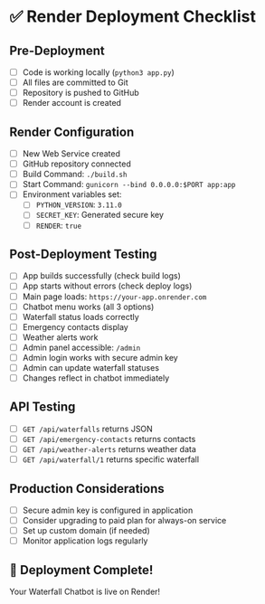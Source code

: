 # ✅ Render Deployment Checklist

## Pre-Deployment
- [ ] Code is working locally (`python3 app.py`)
- [ ] All files are committed to Git
- [ ] Repository is pushed to GitHub
- [ ] Render account is created

## Render Configuration
- [ ] New Web Service created
- [ ] GitHub repository connected
- [ ] Build Command: `./build.sh`
- [ ] Start Command: `gunicorn --bind 0.0.0.0:$PORT app:app`
- [ ] Environment variables set:
  - [ ] `PYTHON_VERSION`: `3.11.0`
  - [ ] `SECRET_KEY`: Generated secure key
  - [ ] `RENDER`: `true`

## Post-Deployment Testing
- [ ] App builds successfully (check build logs)
- [ ] App starts without errors (check deploy logs)
- [ ] Main page loads: `https://your-app.onrender.com`
- [ ] Chatbot menu works (all 3 options)
- [ ] Waterfall status loads correctly
- [ ] Emergency contacts display
- [ ] Weather alerts work
- [ ] Admin panel accessible: `/admin`
- [ ] Admin login works with secure admin key
- [ ] Admin can update waterfall statuses
- [ ] Changes reflect in chatbot immediately

## API Testing
- [ ] `GET /api/waterfalls` returns JSON
- [ ] `GET /api/emergency-contacts` returns contacts
- [ ] `GET /api/weather-alerts` returns weather data
- [ ] `GET /api/waterfall/1` returns specific waterfall

## Production Considerations
- [ ] Secure admin key is configured in application
- [ ] Consider upgrading to paid plan for always-on service
- [ ] Set up custom domain (if needed)
- [ ] Monitor application logs regularly

## 🎉 Deployment Complete!
Your Waterfall Chatbot is live on Render!